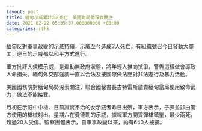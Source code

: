 ```yaml
---
layout: post
title: 緬甸示威累計3人死亡　美國對局勢深表關注
date: 2021-02-22 05:35:37.000000000 +08:00
categories: rthk
---
```


緬甸反對軍事政變的示威持續，示威至今造成3人死亡，有組織號召今日發動大罷工，連日的示威都以和平方式進行。

軍方批評大規模示威，是煽動無政府狀態，將年輕人推向抗爭，警告這樣做會導致人命損失。緬甸外交部強調一直以合法及按國際做法應對非法遊行及暴力活動。

美國國務院對緬甸局勢深表關注，聯合國秘書長古特雷斯譴責緬甸當局使用致命武力，做法不能接受。

月初在示威中中槍、日前證實不治的女示威者昨日出殯，軍方表示，子彈並非由警方使用的槍械射出。星期六在曼德勒的示威，據報軍方開實彈槍鎮壓，最少兩死，超過20人受傷。監察團體表示，自軍事政變以來，約有640人被捕。
